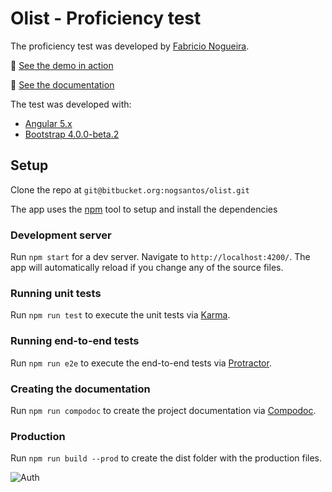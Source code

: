 # Olist - Proficiency test

The proficiency test was developed by [Fabricio Nogueira](http://fabricionogueira.me).

:triangular_flag_on_post: [See the demo in action](https://olist.fabricionogueira.me/)

:triangular_flag_on_post: [See the documentation](https://olist.fabricionogueira.me/documentation/)

The test was developed with:

* [Angular 5.x](https://angular.io/)
* [Bootstrap 4.0.0-beta.2](https://getbootstrap.com/)

## Setup

Clone the repo at `git@bitbucket.org:nogsantos/olist.git`

The app uses the [npm](https://docs.npmjs.com/getting-started/installing-node) tool to setup and install the dependencies

### Development server

Run `npm start` for a dev server. Navigate to `http://localhost:4200/`. The app will automatically reload if you change any of the source files.

### Running unit tests

Run `npm run test` to execute the unit tests via [Karma](https://karma-runner.github.io).

### Running end-to-end tests

Run `npm run e2e` to execute the end-to-end tests via [Protractor](http://www.protractortest.org/).

### Creating the documentation

Run `npm run compodoc` to create the project documentation via [Compodoc](https://compodoc.github.io/website/).

### Production

Run `npm run build --prod` to create the dist folder with the production files.

![Auth](https://res.cloudinary.com/nogsantos/image/upload/v1515672957/auth_k8sm9n.png "Auth")
